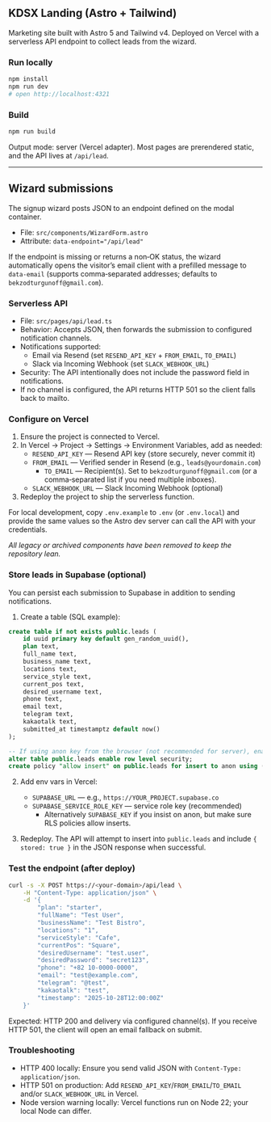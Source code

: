 ## KDSX Landing (Astro + Tailwind)

Marketing site built with Astro 5 and Tailwind v4. Deployed on Vercel with a serverless API endpoint to collect leads from the wizard.

### Run locally

```bash
npm install
npm run dev
# open http://localhost:4321
```

### Build

```bash
npm run build
```

Output mode: server (Vercel adapter). Most pages are prerendered static, and the API lives at `/api/lead`.

---

## Wizard submissions

The signup wizard posts JSON to an endpoint defined on the modal container.

- File: `src/components/WizardForm.astro`
- Attribute: `data-endpoint="/api/lead"`

If the endpoint is missing or returns a non‑OK status, the wizard automatically opens the visitor’s email client with a prefilled message to `data-email` (supports comma‑separated addresses; defaults to `bekzodturgunoff@gmail.com`).

### Serverless API

- File: `src/pages/api/lead.ts`
- Behavior: Accepts JSON, then forwards the submission to configured notification channels.
- Notifications supported:
	- Email via Resend (set `RESEND_API_KEY` + `FROM_EMAIL`, `TO_EMAIL`)
	- Slack via Incoming Webhook (set `SLACK_WEBHOOK_URL`)
- Security: The API intentionally does not include the password field in notifications.
- If no channel is configured, the API returns HTTP 501 so the client falls back to mailto.

### Configure on Vercel

1) Ensure the project is connected to Vercel.
2) In Vercel → Project → Settings → Environment Variables, add as needed:
	 - `RESEND_API_KEY` — Resend API key (store securely, never commit it)
	 - `FROM_EMAIL` — Verified sender in Resend (e.g., `leads@yourdomain.com`)
		- `TO_EMAIL` — Recipient(s). Set to `bekzodturgunoff@gmail.com` (or a comma‑separated list if you need multiple inboxes).
	 - `SLACK_WEBHOOK_URL` — Slack Incoming Webhook (optional)
3) Redeploy the project to ship the serverless function.

For local development, copy `.env.example` to `.env` (or `.env.local`) and provide the same values so the Astro dev server can call the API with your credentials.

_All legacy or archived components have been removed to keep the repository lean._

### Store leads in Supabase (optional)

You can persist each submission to Supabase in addition to sending notifications.

1) Create a table (SQL example):

```sql
create table if not exists public.leads (
	id uuid primary key default gen_random_uuid(),
	plan text,
	full_name text,
	business_name text,
	locations text,
	service_style text,
	current_pos text,
	desired_username text,
	phone text,
	email text,
	telegram text,
	kakaotalk text,
	submitted_at timestamptz default now()
);

-- If using anon key from the browser (not recommended for server), enable RLS and allow inserts:
alter table public.leads enable row level security;
create policy "allow insert" on public.leads for insert to anon using (true) with check (true);
```

2) Add env vars in Vercel:
	 - `SUPABASE_URL` — e.g., `https://YOUR_PROJECT.supabase.co`
	 - `SUPABASE_SERVICE_ROLE_KEY` — service role key (recommended)
		 - Alternatively `SUPABASE_KEY` if you insist on anon, but make sure RLS policies allow inserts.

3) Redeploy. The API will attempt to insert into `public.leads` and include `{ stored: true }` in the JSON response when successful.

### Test the endpoint (after deploy)

```bash
curl -s -X POST https://<your-domain>/api/lead \
	-H "Content-Type: application/json" \
	-d '{
		"plan": "starter",
		"fullName": "Test User",
		"businessName": "Test Bistro",
		"locations": "1",
		"serviceStyle": "Cafe",
		"currentPos": "Square",
		"desiredUsername": "test.user",
		"desiredPassword": "secret123",
		"phone": "+82 10-0000-0000",
		"email": "test@example.com",
		"telegram": "@test",
		"kakaotalk": "test",
		"timestamp": "2025-10-28T12:00:00Z"
	}'
```

Expected: HTTP 200 and delivery via configured channel(s). If you receive HTTP 501, the client will open an email fallback on submit.

### Troubleshooting

- HTTP 400 locally: Ensure you send valid JSON with `Content-Type: application/json`.
- HTTP 501 on production: Add `RESEND_API_KEY`/`FROM_EMAIL`/`TO_EMAIL` and/or `SLACK_WEBHOOK_URL` in Vercel.
- Node version warning locally: Vercel functions run on Node 22; your local Node can differ.
